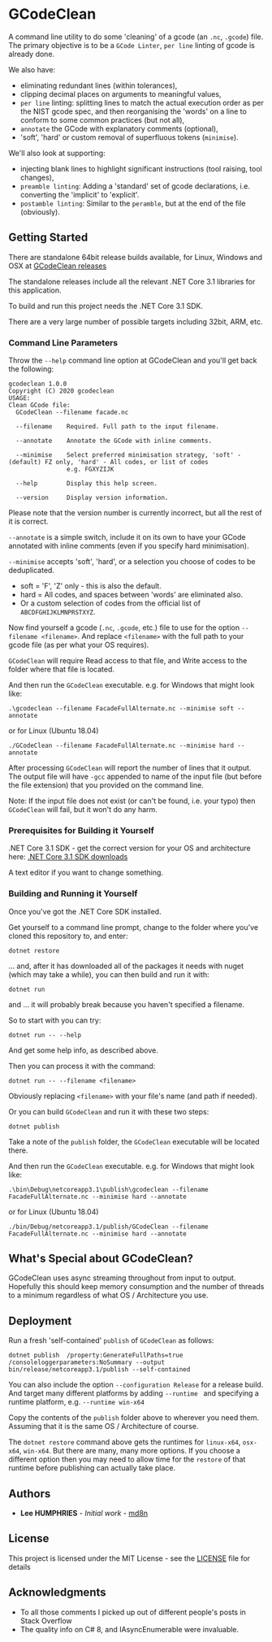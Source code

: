 # GCodeClean

A command line utility to do some 'cleaning' of a gcode (an `.nc`, `.gcode`) file.
The primary objective is to be a `GCode Linter`, `per line` linting of gcode is already done.

We also have:
* eliminating redundant lines (within tolerances),
* clipping decimal places on arguments to meaningful values,
* `per line` linting: splitting lines to match the actual execution order as per the NIST gcode spec, and then reorganising the 'words' on a line to conform to some common practices (but not all),
* `annotate` the GCode with explanatory comments (optional),
* 'soft', 'hard' or custom removal of superfluous tokens (`minimise`).

We'll also look at supporting:
* injecting blank lines to highlight significant instructions (tool raising, tool changes),
* `preamble linting`: Adding a 'standard' set of gcode declarations, i.e. converting the 'implicit' to 'explicit'.
* `postamble linting`: Similar to the `peramble`, but at the end of the file (obviously).

## Getting Started

There are standalone 64bit release builds available, for Linux, Windows and OSX at [GCodeClean releases](https://github.com/md8n/GCodeClean/releases)

The standalone releases include all the relevant .NET Core 3.1 libraries for this application.

To build and run this project needs the .NET Core 3.1 SDK.

There are a very large number of possible targets including 32bit, ARM, etc.

### Command Line Parameters

Throw the `--help` command line option at GCodeClean and you'll get back the following:

```
gcodeclean 1.0.0
Copyright (C) 2020 gcodeclean
USAGE:
Clean GCode file:
  GCodeClean --filename facade.nc

  --filename    Required. Full path to the input filename.

  --annotate    Annotate the GCode with inline comments.

  --minimise    Select preferred minimisation strategy, 'soft' - (default) FZ only, 'hard' - All codes, or list of codes
                e.g. FGXYZIJK

  --help        Display this help screen.

  --version     Display version information.
```
Please note that the version number is currently incorrect, but all the rest of it is correct.

`--annotate` is a simple switch, include it on its own to have your GCode annotated with inline comments (even if you specify hard minimisation).

`--minimise` accepts 'soft', 'hard', or a selection you choose of codes to be deduplicated.
- soft = 'F', 'Z' only - this is also the default.
- hard = All codes, and spaces between 'words' are eliminated also.
- Or a custom selection of codes from the official list of `ABCDFGHIJKLMNPRSTXYZ`.

Now find yourself a gcode (`.nc`, `.gcode`, etc.) file to use for the option `--filename <filename>`.
And replace `<filename>` with the full path to your gcode file (as per what your OS requires).

`GCodeClean` will require Read access to that file, and Write access to the folder where that file is located.

And then run the `GCodeClean` executable.
e.g. for Windows that might look like:
```
.\gcodeclean --filename FacadeFullAlternate.nc --minimise soft --annotate
```

or for Linux (Ubuntu 18.04)
```
./GCodeClean --filename FacadeFullAlternate.nc --minimise hard --annotate
```

After processing `GCodeClean` will report the number of lines that it output.
The output file will have `-gcc` appended to name of the input file (but before the file extension) that you provided on the command line.

Note: If the input file does not exist (or can't be found, i.e. your typo) then `GCodeClean` will fail, but it won't do any harm.

### Prerequisites for Building it Yourself

.NET Core 3.1 SDK - get the correct version for your OS and architecture here: [.NET Core 3.1 SDK downloads](https://dotnet.microsoft.com/download/dotnet-core/3.1)

A text editor if you want to change something.

### Building and Running it Yourself

Once you've got the .NET Core SDK installed.

Get yourself to a command line prompt, change to the folder where you've cloned this repository to, and enter:
```
dotnet restore
```

... and, after it has downloaded all of the packages it needs with nuget (which may take a while), you can then build and run it with:

```
dotnet run
```

and ... it will probably break because you haven't specified a filename.

So to start with you can try:
```
dotnet run -- --help
```

And get some help info, as described above.

Then you can process it with the command:
```
dotnet run -- --filename <filename>
```
Obviously replacing `<filename>` with your file's name (and path if needed).

Or you can build `GCodeClean` and run it with these two steps:
```
dotnet publish
```
Take a note of the `publish` folder, the `GCodeClean` executable will be located there.

And then run the `GCodeClean` executable.
e.g. for Windows that might look like:
```
.\bin\Debug\netcoreapp3.1\publish\gcodeclean --filename FacadeFullAlternate.nc --minimise hard --annotate
```

or for Linux (Ubuntu 18.04)
```
./bin/Debug/netcoreapp3.1/publish/GCodeClean --filename FacadeFullAlternate.nc --minimise hard --annotate
```

## What's Special about GCodeClean?

GCodeClean uses async streaming throughout from input to output.  Hopefully this should keep memory consumption and the number of threads to a minimum regardless of what OS / Architecture you use.

## Deployment

Run a fresh 'self-contained' `publish` of `GCodeClean` as follows:
```
dotnet publish  /property:GenerateFullPaths=true /consoleloggerparameters:NoSummary --output bin/release/netcoreapp3.1/publish --self-contained
```
You can also include the option `--configuration Release` for a release build.
And target many different platforms by adding `--runtime ` and specifying a runtime platform, e.g. `--runtime win-x64`

Copy the contents of the `publish` folder above to wherever you need them.  Assuming that it is the same OS / Architecture of course.

The `dotnet restore` command above gets the runtimes for `linux-x64`, `osx-x64`, `win-x64`.  But there are many, many more options.  If you choose a different option then you may need to allow time for the `restore` of that runtime before publishing can actually take place.

## Authors

* **Lee HUMPHRIES** - *Initial work* - [md8n](https://github.com/md8n)

## License

This project is licensed under the MIT License - see the [LICENSE](LICENSE) file for details

## Acknowledgments

* To all those comments I picked up out of different people's posts in Stack Overflow
* The quality info on C# 8, and IAsyncEnumerable were invaluable.
